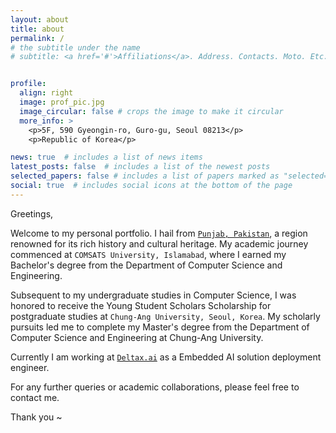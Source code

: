 ```yaml
---
layout: about
title: about
permalink: /
# the subtitle under the name 
# subtitle: <a href='#'>Affiliations</a>. Address. Contacts. Moto. Etc. 


profile:
  align: right
  image: prof_pic.jpg
  image_circular: false # crops the image to make it circular
  more_info: >
    <p>5F, 590 Gyeongin-ro, Guro-gu, Seoul 08213</p>
    <p>Republic of Korea</p>

news: true  # includes a list of news items
latest_posts: false  # includes a list of the newest posts
selected_papers: false # includes a list of papers marked as "selected={true}"
social: true  # includes social icons at the bottom of the page
---
```

Greetings,

Welcome to my personal portfolio. I hail from [`Punjab, Pakistan`](https://en.wikipedia.org/wiki/Punjab,_Pakistan), a region renowned for its rich history and cultural heritage. My academic journey commenced at `COMSATS University, Islamabad`, where I earned my Bachelor's degree from the Department of Computer Science and Engineering.

Subsequent to my undergraduate studies in Computer Science, I was honored to receive the Young Student Scholars Scholarship for postgraduate studies at `Chung-Ang University, Seoul, Korea`. My scholarly pursuits led me to complete my Master's degree from the Department of Computer Science and Engineering at Chung-Ang University.

Currently I am working at [`Deltax.ai`](deltax.ai) as a Embedded AI solution deployment engineer.

For any further queries or academic collaborations, please feel free to contact me.     

Thank you ~